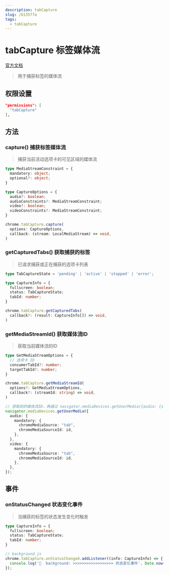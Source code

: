```yaml
---
description: tabCapture
slug: /b13577a
tags: 
  - tabCapture
---
```

# tabCapture 标签媒体流
[官方文档](https://developer.chrome.com/docs/extensions/reference/tabCapture/)

> 用于捕获标签的媒体流

## 权限设置

```json
"permissions": [
  "tabCapture"
],
```

## 方法

### capture() 捕获标签媒体流
> 捕获当前活动选项卡的可见区域的媒体流

```ts
type MediaStreamConstraint = {
  mandatory: object;
  optional?: object;
}

type CaptureOptions = {
  audio?: boolean;
  audioConstraints?: MediaStreamConstraint;
  video?: boolean;
  videoConstraints?: MediaStreamConstraint;
}

chrome.tabCapture.capture(
  options: CaptureOptions,
  callback: (stream: LocalMediaStream) => void,
)
```

### getCapturedTabs() 获取捕获的标签
> 已请求捕获或正在捕获的选项卡列表

```ts
type TabCaptureState = 'pending' | 'active' | 'stopped' | 'error';

type CaptureInfo = {
  fullscreen: boolean;
  status: TabCaptureState;
  tabId: number;
}

chrome.tabCapture.getCapturedTabs(
  callback?: (result: CaptureInfo[]) => void,
)
```

### getMediaStreamId() 获取媒体流ID
> 获取当前媒体流的ID

```ts
type GetMediaStreamOptions = {
  // 选项卡 ID
  consumerTabId?: number;
  targetTabId?: number;
}

chrome.tabCapture.getMediaStreamId(
  options?: GetMediaStreamOptions,
  callback?: (streamId: string) => void,
)

// 获取到的媒体流ID，再通过 navigator.mediaDevices.getUserMedia({audio: {streamId: streamId}}) 获取媒体流
navigator.mediaDevices.getUserMedia({
  audio: {
    mandatory: {
      chromeMediaSource: "tab",
      chromeMediaSourceId: id,
    },
  },
  video: {
    mandatory: {
      chromeMediaSource: "tab",
      chromeMediaSourceId: id,
    },
  },
});
```

## 事件

### onStatusChanged 状态变化事件
> 当捕获的标签的状态发生变化时触发

```ts
type CaptureInfo = {
  fullscreen: boolean;
  status: TabCaptureState;
  tabId: number;
}

// background.js
chrome.tabCapture.onStatusChanged.addListener((info: CaptureInfo) => {
  console.log('🍄  background: >>>>>>>>>>>>>>>>>> 状态变化事件', Date.now(), info);
});
```
